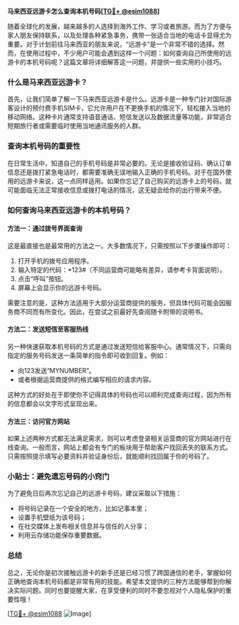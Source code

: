 **马来西亚远游卡怎么查询本机号码[[TG💪+ @esim1088](https://t.me/s/esim1088)]**

随着全球化的发展，越来越多的人选择到海外工作、学习或者旅游。而为了方便与家人朋友保持联系，以及处理各种紧急事务，携带一张适合当地的电话卡显得尤为重要。对于计划前往马来西亚的朋友来说，“远游卡”是一个非常不错的选择。然而，在使用过程中，不少用户可能会遇到这样一个问题：如何查询自己所使用的远游卡的本机号码呢？这篇文章将详细解答这一问题，并提供一些实用的小技巧。

### 什么是马来西亚远游卡？

首先，让我们简单了解一下马来西亚远游卡是什么。远游卡是一种专门针对国际游客设计的预付费手机SIM卡，它允许用户在不更换手机的情况下，轻松接入当地的移动网络。这种卡片通常支持语音通话、短信发送以及数据流量等功能，非常适合短期旅行者或需要临时使用当地通讯服务的人群。

### 查询本机号码的重要性

在日常生活中，知道自己的手机号码是非常必要的。无论是接收验证码、确认订单信息还是拨打紧急电话时，都需要准确无误地输入正确的手机号码。对于在国外使用的远游卡来说，这一点同样适用。如果你忘记了自己购买的远游卡上的号码，就可能面临无法正常接收信息或拨打电话的情况，这无疑会给你的出行带来不便。

### 如何查询马来西亚远游卡的本机号码？

#### 方法一：通过拨号界面查询
这是最直接也是最常用的方法之一。大多数情况下，只需按照以下步骤操作即可：

1. 打开手机的拨号应用程序。
2. 输入特定的代码：*123#（不同运营商可能略有差异，请参考卡背面说明）。
3. 点击“呼叫”按钮。
4. 屏幕上会显示你的远游卡号码。

需要注意的是，这种方法适用于大部分运营商提供的服务，但具体代码可能会因服务商不同而有所变化。因此，在尝试之前最好先查阅随卡附带的说明书。

#### 方法二：发送短信至客服热线
另一种快速获取本机号码的方式是通过发送短信给客服中心。通常情况下，只需向指定的服务号码发送一条简单的指令即可收到回复。例如：
- 向123发送“MYNUMBER”。
- 或者根据运营商提供的格式编写相应的请求内容。

这种方式的好处在于即使你不记得具体的号码也可以顺利完成查询过程，因为所有的信息都会以文字形式呈现出来。

#### 方法三：访问官方网站
如果上述两种方式都无法满足需求，则可以考虑登录相关运营商的官方网站进行在线查询。一般而言，网站上都会有专门的板块用于帮助客户找回丢失的联系方式。只需按照提示填写必要资料并验证身份后，就能顺利找回属于你的号码了。

### 小贴士：避免遗忘号码的小窍门

为了避免日后再次忘记自己的远游卡号码，建议采取以下措施：
- 将号码记录在一个安全的地方，比如记事本里；
- 设置手机壁纸为该号码；
- 在社交媒体上发布相关信息并与信任的人分享；
- 利用云存储功能保存重要数据。

### 总结

总之，无论你是初次接触远游卡的新手还是已经习惯了跨国通信的老手，掌握如何正确地查询本机号码都是非常有用的技能。希望本文提供的三种方法能够帮到你解决实际问题。同时也要提醒大家，在享受便利的同时不要忽视对个人隐私保护的重要性哦！

[[TG💪+ @esim1088](https://t.me/s/esim1088) ![Image](https://i.postimg.cc/4NQfJmqS/Snipaste-2025-05-13-00-14-12.png)]